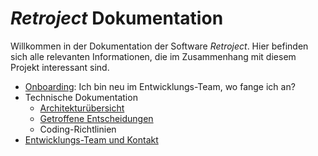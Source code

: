 # _Retroject_ Dokumentation

Willkommen in der Dokumentation der Software _Retroject_. Hier befinden sich alle relevanten Informationen, die im Zusammenhang mit diesem Projekt interessant sind.

- [Onboarding](./onboarding/): Ich bin neu im Entwicklungs-Team, wo fange ich an?
- Technische Dokumentation
  - [Architekturübersicht](./technical/architecture)
  - [Getroffene Entscheidungen](./technical/decisions)
  - Coding-Richtlinien
- [Entwicklungs-Team und Kontakt](./contact/team)
